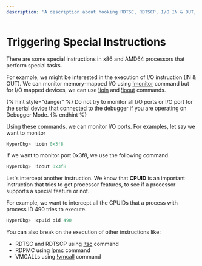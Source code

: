 ```yaml
---
description: 'A description about hooking RDTSC, RDTSCP, I/O IN & OUT, RDPMC, etc.'
---
```


# Triggering Special Instructions

There are some special instructions in x86 and AMD64 processors that perform special tasks.

For example, we might be interested in the execution of I/O instruction \(IN & OUT\). We can monitor memory-mapped I/O using [!monitor](https://docs.hyperdbg.com/commands/extension-commands/monitor) command but for I/O mapped devices, we can use [!ioin](https://docs.hyperdbg.com/commands/extension-commands/ioin) and [!ioout](https://docs.hyperdbg.com/commands/extension-commands/ioout) commands.

{% hint style="danger" %}
Do not try to monitor all I/O ports or I/O port for the serial device that connected to the debugger if you are operating on Debugger Mode.
{% endhint %}

Using these commands, we can monitor I/O ports. For examples, let say we want to monitor

```c
HyperDbg> !ioin 0x3f8
```

If we want to monitor port 0x3f8, we use the following command.

```c
HyperDbg> !ioout 0x3f8
```

 Let's intercept another instruction. We know that **CPUID** is an important instruction that tries to get processor features, to see if a processor supports a special feature or not.

For example, we want to intercept all the CPUIDs that a process with process ID 490 tries to execute.

```c
HyperDbg> !cpuid pid 490
```

You can also break on the execution of other instructions like:

* RDTSC and RDTSCP using [!tsc](https://docs.hyperdbg.com/commands/extension-commands/tsc) command
* RDPMC using [!pmc](https://docs.hyperdbg.com/commands/extension-commands/pmc) command
* VMCALLs using [!vmcall](https://docs.hyperdbg.com/commands/extension-commands/vmcall) command

